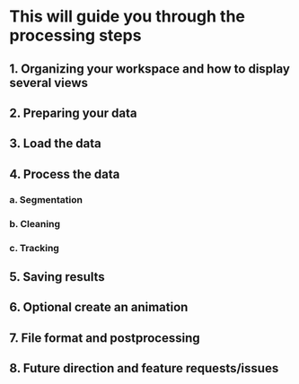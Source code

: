 # This will guide you through the processing steps

## 1. Organizing your workspace and how to display several views

## 2. Preparing your data

## 3. Load the data

## 4. Process the data

### a. Segmentation

### b. Cleaning

### c. Tracking

## 5. Saving results

## 6. Optional create an animation

## 7. File format and postprocessing

## 8. Future direction and feature requests/issues

